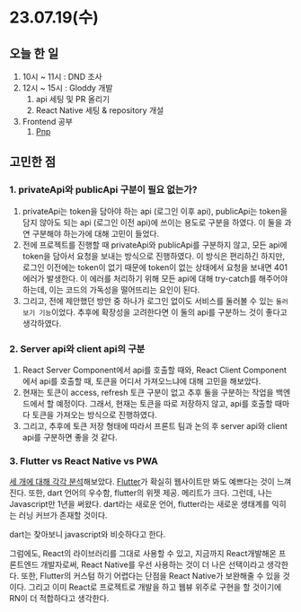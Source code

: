 # 23.07.19(수)

## 오늘 한 일

1. 10시 ~ 11시 : DND 조사
2. 12시 ~ 15시 : Gloddy 개발
   1. api 세팅 및 PR 올리기
   2. React Native 세팅 & repository 개설
3. Frontend 공부
   1. [Pnp](https://helloinyong.tistory.com/341)

## 고민한 점
### 1. privateApi와 publicApi 구분이 필요 없는가?
1. privateApi는 token을 담아야 하는 api (로그인 이후 api), publicApi는 token을 담지 않아도 되는 api (로그인 이전 api)에 쓰이는 용도로 구분을 하였다. 이 둘을 과연 구분해야 하는가에 대해 고민이 들었다.
2. 전에 프로젝트를 진행할 때 privateApi와 publicApi를 구분하지 않고, 모든 api에 token을 담아서 요청을 보내는 방식으로 진행하였다. 이 방식은 편리하긴 하지만, 로그인 이전에는 token이 없기 때문에 token이 없는 상태에서 요청을 보내면 401 에러가 발생한다. 이 에러를 처리하기 위해 모든 api에 대해 try-catch를 해주어야 하는데, 이는 코드의 가독성을 떨어뜨리는 요인이 된다.
3. 그리고, 전에 제안했던 방안 중 하나가 로그인 없이도 서비스를 둘러볼 수 있는 `둘러보기 기능`이었다. 추후에 확장성을 고려한다면 이 둘의 api를 구분하느 것이 좋다고 생각하였다.

### 2. Server api와 client api의 구분
1. React Server Component에서 api를 호출할 때와, React Client Component에서 api를 호출할 때, 토큰을 어디서 가져오느냐에 대해 고민을 해보았다.
2. 현재는 토큰이 access, refresh 토큰 구분이 없고 추후 둘을 구분하는 작업을 백엔드에서 할 예정이다. 그래서, 현재는 토큰을 따로 저장하지 않고, api를 호출할 때마다 토큰을 가져오는 방식으로 진행하였다.
3. 그리고, 추후에 토큰 저장 형태에 따라서 프론트 팀과 논의 후 server api와 client api를 구분하면 좋을 것 같다.

### 3. Flutter vs React Native vs PWA
[세 개에 대해 각각 분석](https://github.com/gloddy-dev/gloddy-client/discussions/79)해보았다. [Flutter](https://flutter.dev/)가 확실히 웹사이트만 봐도 예쁘다는 것이 느껴진다. 또한, dart 언어의 우수함, flutter의 위젯 제공. 메리트가 크다. 그런데, 나는 Javascript만 1년을 써왔다. dart라는 새로운 언어, flutter라는 새로운 생태계를 익히는 러닝 커브가 존재할 것이다.

dart는 찾아보니 javascript와 비슷하다고 한다. 

그럼에도, React의 라이브러리를 그대로 사용할 수 있고, 지금까지 React개발해온 프론트엔드 개발자로써, React Native를 우선 사용하는 것이 더 나은 선택이라고 생각한다. 또한, Flutter의 커스텀 하기 어렵다는 단점을 React Native가 보완해줄 수 있을 것이다. 그리고 이미 React로 프로젝트로 개발을 하고 웹뷰 위주로 구현을 할 것이기에 RN이 더 적합하다고 생각한다.

